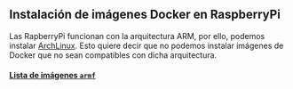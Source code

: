 ## Instalación de imágenes Docker en RaspberryPi

Las RapberryPi funcionan con la arquitectura ARM, por ello, podemos instalar [ArchLinux](https://blog.desdelinux.net/instalar-arch-linux-en-raspberry-pi/). Esto quiere decir que no podemos instalar imágenes de Docker que no sean compatibles con dicha arquitectura.

#### [Lista de imágenes `armf`](https://hub.docker.com/r/armhf/)
